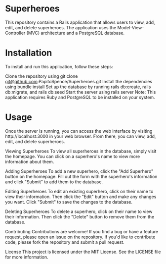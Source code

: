 # Superheroes
This repository contains a Rails application that allows users to view, add, edit, and delete superheroes. The application uses the Model-View-Controller (MVC) architecture and a PostgreSQL database.

# Installation
To install and run this application, follow these steps:

Clone the repository using git clone git@github.com:PapitoSpence/Superheroes.git
Install the dependencies using bundle install
Set up the database by running rails db:create, rails db:migrate, and rails db:seed
Start the server using rails server
Note: This application requires Ruby and PostgreSQL to be installed on your system.

# Usage
Once the server is running, you can access the web interface by visiting http://localhost:3000 in your web browser. From there, you can view, add, edit, and delete superheroes.

Viewing Superheroes
To view all superheroes in the database, simply visit the homepage. You can click on a superhero's name to view more information about them.

Adding Superheroes
To add a new superhero, click the "Add Superhero" button on the homepage. Fill out the form with the superhero's information and click "Submit" to add them to the database.

Editing Superheroes
To edit an existing superhero, click on their name to view their information. Then click the "Edit" button and make any changes you want. Click "Submit" to save the changes to the database.

Deleting Superheroes
To delete a superhero, click on their name to view their information. Then click the "Delete" button to remove them from the database.

Contributing
Contributions are welcome! If you find a bug or have a feature request, please open an issue on the repository. If you'd like to contribute code, please fork the repository and submit a pull request.

License
This project is licensed under the MIT License. See the LICENSE file for more information.